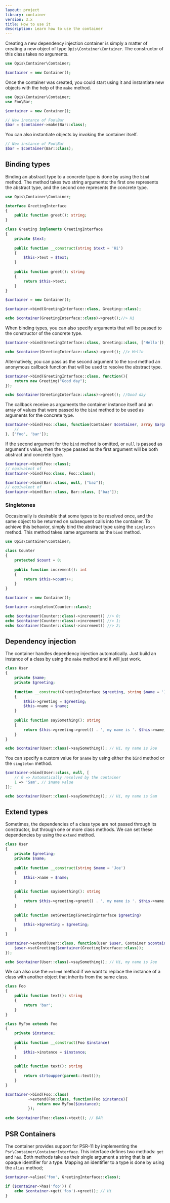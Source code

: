```yaml
---
layout: project
library: container
version: 3.x
title: How to use it
description: Learn how to use the container
---
```


Creating a new dependency injection container is simply a matter of creating a new object of type
`Opis\Container\Container`. The constructor of this class takes no arguments.

```php
use Opis\Container\Container;

$container = new Container();
```

Once the container was created, you could start using it and instantiate new objects with the help of the `make`
method.

```php
use Opis\Container\Container;
use Foo\Bar;

$container = new Container();

// New instance of Foo\Bar
$bar = $container->make(Bar::class);
```

You can also instantiate objects by invoking the container itself.

```php
// New instance of Foo\Bar
$bar = $container(Bar::class);
```

## Binding types

Binding an abstract type to a concrete type is done by using the `bind` method. 
The method takes two string arguments: the first one represents the abstract type, 
and the second one represents the concrete type.

```php
use Opis\Container\Container;

interface GreetingInterface 
{
    public function greet(): string;
}

class Greeting implements GreetingInterface
{
    private $text;
    
    public function __construct(string $text = 'Hi')
    {
        $this->text = $text;
    }
    
    public function greet(): string
    {
        return $this->text;
    }
}

$container = new Container();

$container->bind(GreetingInterface::class, Greeting::class);

echo $container(GreetingInterface::class)->greet();//> Hi
```

When binding types, you can also specify arguments that will be passed
to the constructor of the concrete type.

```php
$container->bind(GreetingInterface::class, Greeting::class, ['Hello']);

echo $container(GreetingInterface::class)->greet(); //> Hello
```

Alternatively, you can pass as the second argument to the `bind` method 
an anonymous callback function that will be used to resolve the abstract type. 

```php
$container->bind(GreetingInterface::class, function(){
    return new Greeting("Good day");
});

echo $container(GreetingInterface::class)->greet(); //Good day
```

The callback receive as arguments the container instance itself and an array
of values that were passed to the `bind` method to be used as arguments for the concrete type.

```php
$container->bind(Foo::class, function(Container $container, array $arguments){
    //
}, ['foo', 'bar']);
```

If the second argument for the `bind` method is omitted, 
or `null` is passed as argument's value,  then the type passed as the first 
argument will be both abstract and concrete type.

```php
$container->bind(Foo::class);
// equivalent of
$container->bind(Foo:class, Foo::class);

$container->bind(Bar::class, null, ["baz"]);
// equivalent of
$container->bind(Bar::class, Bar::class, ["baz"]);
```

### Singletones

Occasionally is desirable that some types to be resolved once, and the same object to be returned 
on subsequent calls into the container. To achieve this behavior, simply bind the abstract type 
using the `singleton` method. This method takes same arguments as the `bind` method.

```php
use Opis\Container\Container;

class Counter
{
    protected $count = 0;
    
    public function increment(): int
    {
        return $this->count++;
    }
}

$container = new Container();

$container->singleton(Counter::class);

echo $container(Counter::class)->increment() //> 0;
echo $container(Counter::class)->increment() //> 1;
echo $container(Counter::class)->increment() //> 2;
```

## Dependency injection

The container handles dependency injection automatically. Just build an instance of a class by using the
`make` method and it will just work.

```php
class User
{
    private $name;
    private $greeting;
    
    function __construct(GreetingInterface $greeting, string $name = 'Joe')
    {
        $this->greeting = $greeting;
        $this->name = $name;
    }
    
    public function saySomething(): string
    {
        return $this->greeting->greet() . ', my name is '. $this->name;
    }
}

echo $container(User::class)->saySomething(); // Hi, my name is Joe
```

You can specify a custom value for `$name` by using either the `bind` method or the `singleton` method.

```php
$container->bind(User::class, null, [
    // 0 => Automatically resolved by the container
    1 => 'Sam', // $name value
]);

echo $container(User::class)->saySomething(); // Hi, my name is Sam
```

## Extend types

Sometimes, the dependencies of a class type are not passed through its constructor, but through one or
more class methods. We can set these dependencies by using the `extend` method.

```php
class User
{
    private $greeting;
    private $name;
    
    public function __construct(string $name = 'Joe')
    {
        $this->name = $name;
    }
    
    public function saySomething(): string
    {
        return $this->greeting->greet() . ', my name is '. $this->name;
    }
    
    public function setGreeting(GreetingInterface $greeting)
    {
        $this->$greeting = $greeting;
    }
}

$container->extend(User::class, function(User $user, Container $container){
    $user->setGreeting($container(GreetingInterface::class));
});

echo $container(User::class)->saySomething(); // Hi, my name is Joe
```

We can also use the `extend` method if we want to replace the instance of a class with another object that inherits
from the same class.

```php
class Foo
{
    public function text(): string
    {
        return 'bar';
    }
}

class MyFoo extends Foo
{
    private $instance;
    
    public function __construct(Foo $instance)
    {
        $this->instance = $instance;
    }
    
    public function text(): string
    {
        return strtoupper(parent::text());
    }
}

$container->bind(Foo::class)
          ->extend(Foo:class, function(Foo $instance){
              return new MyFoo($instance);
          });
          
echo $container(Foo::class)->text(); // BAR
```

## PSR Containers

The container provides support for PSR-11 by implementing the `Psr\Container\ContainerInterface`. This interface
defines two methods: `get` and `has`. Both methods take as their single argument a string that is an opaque identifier
for a type. Mapping an identifier to a type is done by using the `alias` method;

```php
$container->alias('foo', GreetingInterface::class);

if ($container->has('foo')) {
    echo $container->get('foo')->greet(); // Hi
}
```
